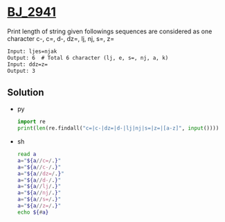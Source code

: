 # [BJ_2941](https://acmicpc.net/problem/2941)

Print length of string given followings sequences are considered as one character
c-, c=, d-, dz=, lj, nj, s=, z=

```txt
Input: ljes=njak
Output: 6  # Total 6 character (lj, e, s=, nj, a, k)
Input: ddz=z=
Output: 3
```

## Solution

* py

  ```py
  import re
  print(len(re.findall("c=|c-|dz=|d-|lj|nj|s=|z=|[a-z]", input())))
  ```

* sh

  ```sh
  read a
  a="${a//c=/.}"
  a="${a//c-/.}"
  a="${a//dz=/.}"
  a="${a//d-/.}"
  a="${a//lj/.}"
  a="${a//nj/.}"
  a="${a//s=/.}"
  a="${a//z=/.}"
  echo ${#a}
  ```
